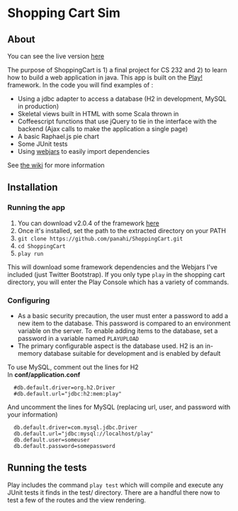Shopping Cart Sim
=====================================

## About

You can see the live version [here](http://cs232.epanahi.com)

The purpose of ShoppingCart is 1) a final project for CS 232 and 2) to learn how to build a web application in java.  This app is built on the [Play!](http://www.playframework.org/) framework.  In the code you will find examples of :
* Using a jdbc adapter to access a database (H2 in development, MySQL in production)
* Skeletal views built in HTML with some Scala thrown in
* Coffeescript functions that use jQuery to tie in the interface with the backend (Ajax calls to make the application a single page)
* A basic Raphael.js pie chart
* Some JUnit tests
* Using [webjars](http://www.webjars.org/) to easily import dependencies

See [the wiki](https://github.com/panahi/ShoppingCart/wiki) for more information  

## Installation  
### Running the app

1) You can download v2.0.4 of the framework [here](http://download.playframework.org/releases/play-2.0.4.zip)  
2) Once it's installed, set the path to the extracted directory on your PATH  
3) `git clone https://github.com/panahi/ShoppingCart.git`  
4) `cd ShoppingCart`  
5) `play run`  

This will download some framework dependencies and the Webjars I've included (just Twitter Bootstrap).  If you only type `play` in the shopping cart directory, you will enter the Play Console which has a variety of commands.

### Configuring

* As a basic security precaution, the user must enter a password to add a new item to the database.  This password is compared to an environment variable on the server.  To enable adding items to the database, set a password in a variable named `PLAYUPLOAD`
* The primary configurable aspect is the database used.  H2 is an in-memory database suitable for development and is enabled by default  

To use MySQL, comment out the lines for H2  
In **conf/application.conf**  
      
      #db.default.driver=org.h2.Driver
      #db.default.url="jdbc:h2:mem:play"

And uncomment the lines for MySQL (replacing url, user, and password with your information)  

      db.default.driver=com.mysql.jdbc.Driver
      db.default.url="jdbc:mysql://localhost/play"
      db.default.user=someuser
      db.default.password=somepassword

## Running the tests

Play includes the command `play test` which will compile and execute any JUnit tests it finds in the test/ directory.  There are a handful there now to test a few of the routes and the view rendering.  

